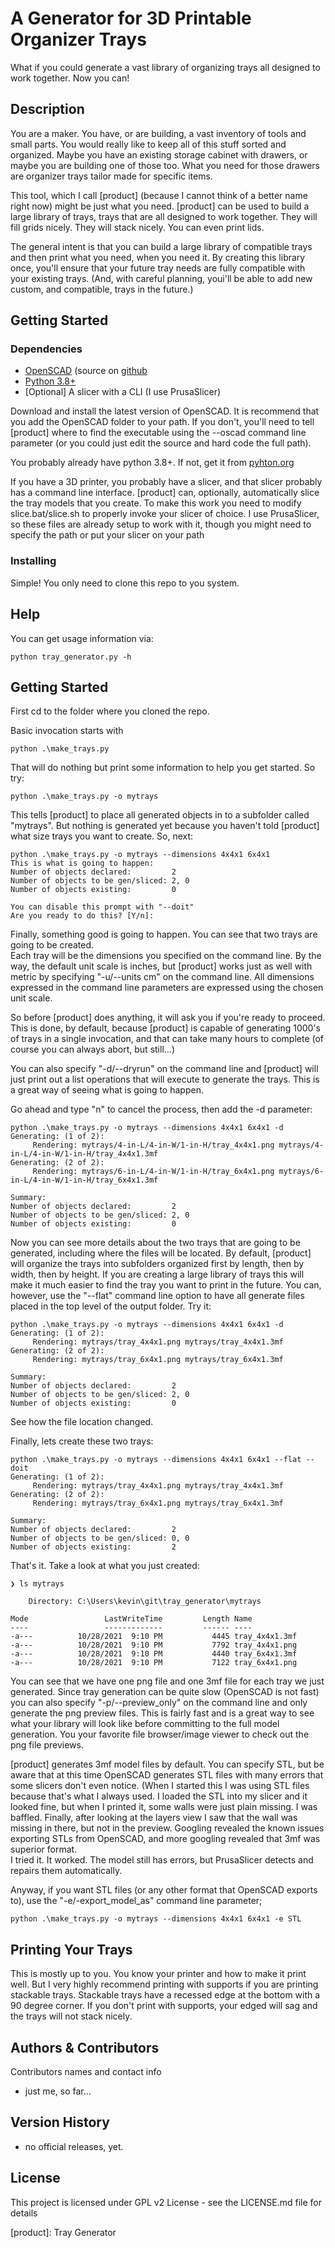 # A Generator for 3D Printable Organizer Trays

What if you could generate a vast library of organizing trays all designed to work together. Now you can!

## Description

You are a maker.  You have, or are building, a vast inventory of tools and small parts.  You would really like to 
keep all of this stuff sorted and organized. Maybe you have an existing storage cabinet with drawers, or maybe 
you are building one of those too.  What you need for those drawers are organizer trays tailor made for specific items.

This tool, which I call [product] (because I cannot think of a better name right now) might be just what you 
need. [product] can be used to build a large library of trays, trays that are all designed to work together.
They will fill grids nicely.  They will stack nicely.  You can even print lids.  

The general intent is that you can build a large library of compatible trays and then print what you need, when you 
need it.  By creating this library once, you'll ensure that your future tray needs are fully compatible with your 
existing trays.  (And, with careful planning, youi'll be able to add new custom, and compatible, trays in the 
future.)

## Getting Started

### Dependencies

* [OpenSCAD](https://openscad.org/) (source on [github](https://github.com/openscad/openscad)
* [Python 3.8+](https://www.python.org/)
* [Optional] A slicer with a CLI (I use PrusaSlicer)

Download and install the latest version of OpenSCAD.  It is recommend that you add the OpenSCAD folder to
your path.  If you don't, you'll need to tell [product] where to find the executable using the --oscad 
command line parameter (or you could just edit the source and hard code the full path).

You probably already have python 3.8+.  If not, get it from [pyhton.org](python.org)

If you have a 3D printer, you probably have a slicer, and that slicer probably has a command line interface.
[product] can, optionally, automatically slice the tray models that you create.  To make this work
you need to modify slice.bat/slice.sh to properly invoke your slicer of choice.  I use PrusaSlicer, so
these files are already setup to work with it, though you might need to specify the path or put your slicer 
on your path

### Installing

Simple! You only need to clone this repo to you system.

## Help

You can get usage information via:
```
python tray_generator.py -h
```
## Getting Started

First cd to the folder where you cloned the repo.

Basic invocation starts with 
  
```
python .\make_trays.py
```
That will do nothing but print some information to help you get started.  So try:
```
python .\make_trays.py -o mytrays
```
This tells [product] to place all generated objects in to a subfolder called "mytrays".
But nothing is generated yet because you haven't told [product] what size trays you want to create.
So, next:

```
python .\make_trays.py -o mytrays --dimensions 4x4x1 6x4x1
This is what is going to happen:
Number of objects declared:         2
Number of objects to be gen/sliced: 2, 0
Number of objects existing:         0

You can disable this prompt with "--doit"
Are you ready to do this? [Y/n]:
```
Finally, something good is going to happen.  You can see that two trays are going to be created.  
Each tray will be the dimensions you specified on the command line.  By the way, the default unit scale 
is inches, but [product] works just as well with metric by specifying "-u/--units cm" on the command line.
All dimensions expressed in the command line parameters are expressed using the chosen unit scale.

So before [product] does anything, it will ask you if you're ready to proceed.  This is done, by
default, because [product] is capable of generating 1000's of trays in a single invocation, and 
that can take many hours to complete (of course you can always abort, but still...)

You can also specify "-d/--dryrun" on the command line and [product] will just print out a list
operations that will execute to generate the trays.  This is a great way of seeing what is going to happen.

Go ahead and type "n" to cancel the process, then add the -d parameter:

```
python .\make_trays.py -o mytrays --dimensions 4x4x1 6x4x1 -d
Generating: (1 of 2):
     Rendering: mytrays/4-in-L/4-in-W/1-in-H/tray_4x4x1.png mytrays/4-in-L/4-in-W/1-in-H/tray_4x4x1.3mf
Generating: (2 of 2):
     Rendering: mytrays/6-in-L/4-in-W/1-in-H/tray_6x4x1.png mytrays/6-in-L/4-in-W/1-in-H/tray_6x4x1.3mf

Summary:
Number of objects declared:         2
Number of objects to be gen/sliced: 2, 0
Number of objects existing:         0
```
Now you can see more details about the two trays that are going to be generated, including where the
files will be located.  By default, [product] will organize the trays into subfolders organized first
by length, then by width, then by height.  If you are creating a large library of trays this will make
it much easier to find the tray you want to print in the future.  You can, however, use the "--flat"
command line option to have all generate files placed in the top level of the output folder.  Try it:

```
python .\make_trays.py -o mytrays --dimensions 4x4x1 6x4x1 -d
Generating: (1 of 2):
     Rendering: mytrays/tray_4x4x1.png mytrays/tray_4x4x1.3mf
Generating: (2 of 2):
     Rendering: mytrays/tray_6x4x1.png mytrays/tray_6x4x1.3mf

Summary:
Number of objects declared:         2
Number of objects to be gen/sliced: 2, 0
Number of objects existing:         0
```
See how the file location changed.

Finally, lets create these two trays:

```
python .\make_trays.py -o mytrays --dimensions 4x4x1 6x4x1 --flat --doit
Generating: (1 of 2):
     Rendering: mytrays/tray_4x4x1.png mytrays/tray_4x4x1.3mf
Generating: (2 of 2):
     Rendering: mytrays/tray_6x4x1.png mytrays/tray_6x4x1.3mf

Summary:
Number of objects declared:         2
Number of objects to be gen/sliced: 0, 0
Number of objects existing:         2
```
That's it.  Take a look at what you just created:
```
❯ ls mytrays

    Directory: C:\Users\kevin\git\tray_generator\mytrays

Mode                 LastWriteTime         Length Name
----                 -------------         ------ ----
-a---          10/28/2021  9:10 PM           4445 tray_4x4x1.3mf
-a---          10/28/2021  9:10 PM           7792 tray_4x4x1.png
-a---          10/28/2021  9:10 PM           4440 tray_6x4x1.3mf
-a---          10/28/2021  9:10 PM           7122 tray_6x4x1.png
```
You can see that we have one png file and one 3mf file for each tray we just generated.
Since tray generation can be quite slow (OpenSCAD is not fast) you can also specify 
"-p/--preview_only" on the command line and only generate the png preview files.  This is 
fairly fast and is a great way to see what your library will  look like before committing 
to the full model generation.  You your favorite file browser/image viewer to check out
the png file previews.

[product] generates 3mf model files by default.  You can specify STL, but be aware that
at this time OpenSCAD generates STL files with many errors that some slicers don't even
notice.  (When I started this I was using STL files because that's what I always used. I 
loaded the STL into my slicer and it looked fine, but when I printed it, some walls were
just plain missing.  I was baffled.  Finally, after looking at the layers view I saw that
the wall was missing in there, but not in the preview.  Googling revealed the known issues 
exporting STLs from OpenSCAD, and more googling revealed that 3mf was superior format.  
I tried it. It worked. The model still has errors, but PrusaSlicer detects and repairs 
them automatically.

Anyway, if you want STL files (or any other format that OpenSCAD exports to), use the 
"-e/-export_model_as" command line parameter;

```
python .\make_trays.py -o mytrays --dimensions 4x4x1 6x4x1 -e STL
```

## Printing Your Trays

This is mostly up to you.  You know your printer and how to make it print well. But I very
highly recommend printing with supports if you are printing stackable trays.  Stackable
trays have a recessed edge at the bottom with a 90 degree corner.  If you don't print
with supports, your edged will sag and the trays will not stack nicely.
## Authors & Contributors

Contributors names and contact info

* just me, so far...

## Version History

* no official releases, yet.

## License

This project is licensed under GPL v2 License - see the LICENSE.md file for details


[product]: Tray Generator
